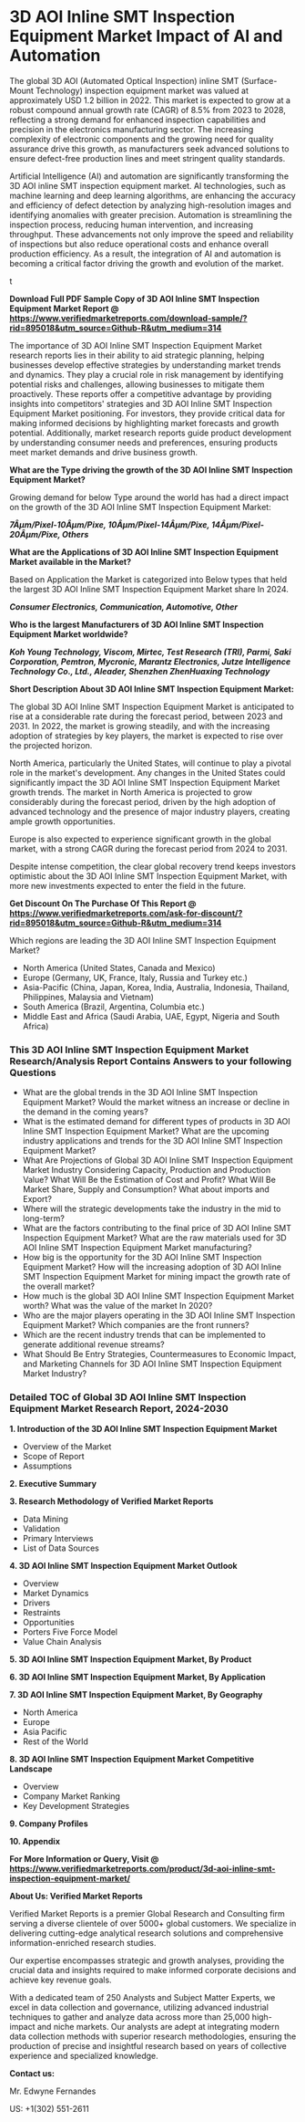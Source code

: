 <meta name="title" content="Global 3D AOI Inline SMT Inspection Equipment Market Impact of AI and Automation"><meta name="description" content="The global 3D AOI (Automated Optical Inspection) inline SMT (Surface-Mount Technology) inspection equipment market was valued at approximately USD 1.2 billion in 2022."><meta name="title" content="3D AOI Inline SMT Inspection Equipment Market Size, Share, Scope, Trends, Growth, Opportunities, Analysis, Forecast"><h1>3D AOI Inline SMT Inspection Equipment Market Impact of AI and Automation</h1><p>The global 3D AOI (Automated Optical Inspection) inline SMT (Surface-Mount Technology) inspection equipment market was valued at approximately USD 1.2 billion in 2022. This market is expected to grow at a robust compound annual growth rate (CAGR) of 8.5% from 2023 to 2028, reflecting a strong demand for enhanced inspection capabilities and precision in the electronics manufacturing sector. The increasing complexity of electronic components and the growing need for quality assurance drive this growth, as manufacturers seek advanced solutions to ensure defect-free production lines and meet stringent quality standards.</p><p>Artificial Intelligence (AI) and automation are significantly transforming the 3D AOI inline SMT inspection equipment market. AI technologies, such as machine learning and deep learning algorithms, are enhancing the accuracy and efficiency of defect detection by analyzing high-resolution images and identifying anomalies with greater precision. Automation is streamlining the inspection process, reducing human intervention, and increasing throughput. These advancements not only improve the speed and reliability of inspections but also reduce operational costs and enhance overall production efficiency. As a result, the integration of AI and automation is becoming a critical factor driving the growth and evolution of the market.</p>t</p><p id="" class=""><strong>Download Full PDF Sample Copy of 3D AOI Inline SMT Inspection Equipment Market Report @ <a href="https://www.verifiedmarketreports.com/download-sample/?rid=895018&utm_source=Github-R&utm_medium=314" target="_blank">https://www.verifiedmarketreports.com/download-sample/?rid=895018&utm_source=Github-R&utm_medium=314</a></strong></p><p>The importance of&nbsp;3D AOI Inline SMT Inspection Equipment Market research reports lies in their ability to aid strategic planning, helping businesses develop effective strategies by understanding market trends and dynamics. They play a crucial role in risk management by identifying potential risks and challenges, allowing businesses to mitigate them proactively. These reports offer a competitive advantage by providing insights into competitors' strategies and 3D AOI Inline SMT Inspection Equipment Market positioning. For investors, they provide critical data for making informed decisions by highlighting market forecasts and growth potential. Additionally, market research reports guide product development by understanding consumer needs and preferences, ensuring products meet market demands and drive business growth.</p><p><strong>What are the&nbsp;Type driving the growth of the 3D AOI Inline SMT Inspection Equipment Market?</strong></p><p id="" class="">Growing demand for below Type around the world has had a direct impact on the growth of the 3D AOI Inline SMT Inspection Equipment Market:</p><em><strong>7Âµm/Pixel-10Âµm/Pixe, 10Âµm/Pixel-14Âµm/Pixe, 14Âµm/Pixel-20Âµm/Pixe, Others</strong></em></p><strong>What are the&nbsp;Applications&nbsp;of 3D AOI Inline SMT Inspection Equipment Market available in the Market?</strong></p><p id="" class="">Based on Application the Market is categorized into Below types that held the largest 3D AOI Inline SMT Inspection Equipment Market share In 2024.</p><em><strong>Consumer Electronics, Communication, Automotive, Other</strong></em></p><strong>Who is the largest Manufacturers of 3D AOI Inline SMT Inspection Equipment Market worldwide?</strong></p><p><em><strong>Koh Young Technology, Viscom, Mirtec, Test Research (TRI), Parmi, Saki Corporation, Pemtron, Mycronic, Marantz Electronics, Jutze Intelligence Technology Co., Ltd., Aleader, Shenzhen ZhenHuaxing Technology</strong></em></p><p id="" class=""><strong>Short Description About 3D AOI Inline SMT Inspection Equipment Market:</strong></p><p>The global 3D AOI Inline SMT Inspection Equipment Market is anticipated to rise at a considerable rate during the forecast period, between 2023 and 2031. In 2022, the market is growing steadily, and with the increasing adoption of strategies by key players, the market is expected to rise over the projected horizon.</p><p>North America, particularly the United States, will continue to play a pivotal role in the market's development. Any changes in the United States could significantly impact the 3D AOI Inline SMT Inspection Equipment Market growth trends. The market in North America is projected to grow considerably during the forecast period, driven by the high adoption of advanced technology and the presence of major industry players, creating ample growth opportunities.</p><p>Europe is also expected to experience significant growth in the global market, with a strong CAGR during the forecast period from 2024 to 2031.</p><p>Despite intense competition, the clear global recovery trend keeps investors optimistic about the 3D AOI Inline SMT Inspection Equipment Market, with more new investments expected to enter the field in the future.</p><p id="" class=""><strong>Get Discount On The Purchase Of This Report @ <a href="https://www.verifiedmarketreports.com/ask-for-discount/?rid=895018&utm_source=Github-R&utm_medium=314" target="_blank">https://www.verifiedmarketreports.com/ask-for-discount/?rid=895018&utm_source=Github-R&utm_medium=314</a></strong></p>Which regions are leading the 3D AOI Inline SMT Inspection Equipment Market?</p><ul><li>North America (United States, Canada and Mexico)</li><li>Europe (Germany, UK, France, Italy, Russia and Turkey etc.)</li><li>Asia-Pacific (China, Japan, Korea, India, Australia, Indonesia, Thailand, Philippines, Malaysia and Vietnam)</li><li>South America (Brazil, Argentina, Columbia etc.)</li><li>Middle East and Africa (Saudi Arabia, UAE, Egypt, Nigeria and South Africa)</li></ul><h3 id="" class="">This 3D AOI Inline SMT Inspection Equipment Market Research/Analysis Report Contains Answers to your following Questions</h3><ul><li>What are the global trends in the 3D AOI Inline SMT Inspection Equipment Market? Would the market witness an increase or decline in the demand in the coming years?</li><li>What is the estimated demand for different types of products in 3D AOI Inline SMT Inspection Equipment Market? What are the upcoming industry applications and trends for the 3D AOI Inline SMT Inspection Equipment Market?</li><li>What Are Projections of Global 3D AOI Inline SMT Inspection Equipment Market Industry Considering Capacity, Production and Production Value? What Will Be the Estimation of Cost and Profit? What Will Be Market Share, Supply and Consumption? What about imports and Export?</li><li>Where will the strategic developments take the industry in the mid to long-term?</li><li>What are the factors contributing to the final price of 3D AOI Inline SMT Inspection Equipment Market? What are the raw materials used for 3D AOI Inline SMT Inspection Equipment Market manufacturing?</li><li>How big is the opportunity for the 3D AOI Inline SMT Inspection Equipment Market? How will the increasing adoption of 3D AOI Inline SMT Inspection Equipment Market for mining impact the growth rate of the overall market?</li><li>How much is the global 3D AOI Inline SMT Inspection Equipment Market worth? What was the value of the market In 2020?</li><li>Who are the major players operating in the 3D AOI Inline SMT Inspection Equipment Market? Which companies are the front runners?</li><li>Which are the recent industry trends that can be implemented to generate additional revenue streams?</li><li>What Should Be Entry Strategies, Countermeasures to Economic Impact, and Marketing Channels for 3D AOI Inline SMT Inspection Equipment Market Industry?</li></ul><h3 id="" class="">Detailed TOC of Global 3D AOI Inline SMT Inspection Equipment Market Research Report, 2024-2030</h3><p id="" class=""><strong>1. Introduction of the 3D AOI Inline SMT Inspection Equipment Market</strong></p><ul><li>Overview of the Market</li><li>Scope of Report</li><li>Assumptions</li></ul><p id="" class=""><strong>2. Executive Summary</strong></p><p id="" class=""><strong>3. Research Methodology of Verified Market Reports</strong></p><ul><li>Data Mining</li><li>Validation</li><li>Primary Interviews</li><li>List of Data Sources</li></ul><p id="" class=""><strong>4. 3D AOI Inline SMT Inspection Equipment Market Outlook</strong></p><ul><li>Overview</li><li>Market Dynamics</li><li>Drivers</li><li>Restraints</li><li>Opportunities</li><li>Porters Five Force Model</li><li>Value Chain Analysis</li></ul><p id="" class=""><strong>5. 3D AOI Inline SMT Inspection Equipment Market, By Product</strong></p><p id="" class=""><strong>6. 3D AOI Inline SMT Inspection Equipment Market, By Application</strong></p><p id="" class=""><strong>7. 3D AOI Inline SMT Inspection Equipment Market, By Geography</strong></p><ul><li>North America</li><li>Europe</li><li>Asia Pacific</li><li>Rest of the World</li></ul><p id="" class=""><strong>8. 3D AOI Inline SMT Inspection Equipment Market Competitive Landscape</strong></p><ul><li>Overview</li><li>Company Market Ranking</li><li>Key Development Strategies</li></ul><p id="" class=""><strong>9. Company Profiles</strong></p><p id="" class=""><strong>10. Appendix</strong></p><p id="" class=""><strong>For More Information or Query, Visit @ <a href="https://www.verifiedmarketreports.com/product/3d-aoi-inline-smt-inspection-equipment-market/" target="_blank">https://www.verifiedmarketreports.com/product/3d-aoi-inline-smt-inspection-equipment-market/</a></strong></p><p id="" class=""><strong>About Us: Verified Market Reports</strong></p><p id="" class="">Verified Market Reports is a premier Global Research and Consulting firm serving a diverse clientele of over 5000+ global customers. We specialize in delivering cutting-edge analytical research solutions and comprehensive information-enriched research studies.</p><p id="" class="">Our expertise encompasses strategic and growth analyses, providing the crucial data and insights required to make informed corporate decisions and achieve key revenue goals.</p><p id="" class="">With a dedicated team of 250 Analysts and Subject Matter Experts, we excel in data collection and governance, utilizing advanced industrial techniques to gather and analyze data across more than 25,000 high-impact and niche markets. Our analysts are adept at integrating modern data collection methods with superior research methodologies, ensuring the production of precise and insightful research based on years of collective experience and specialized knowledge.</p><p id="" class=""><strong>Contact us:</strong></p><p id="" class="">Mr. Edwyne Fernandes</p><p id="" class="">US: +1(302) 551-2611</p>